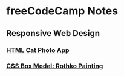 # freeCodeCamp Notes

## Responsive Web Design

### [HTML Cat Photo App](https://github.com/codem1ner/free-code-camp/tree/main/responsive-web-design/html-cat-photo-app)

### [CSS Box Model: Rothko Painting](https://github.com/codem1ner/free-code-camp/tree/main/responsive-web-design/box-model-rothko-painting)
